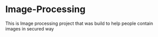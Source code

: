 # Image-Processing
This is Image processing project that was build to help people contain images in secured way 
